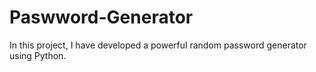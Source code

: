 # Paswword-Generator
In this project, I have developed a powerful random password generator  using Python.
